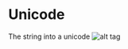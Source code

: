 # Unicode
The string into a unicode
![alt tag](https://github.com/boy736809040/Unicode/blob/master/IMG01.PNG)
